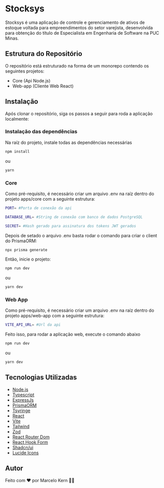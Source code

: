 # Stocksys

Stocksys é uma aplicação de controle e gerenciamento de ativos de estoque voltada para empreendimentos do setor varejista, desenvolvida para obtenção do título de Especialista em Engenharia de Software na PUC Minas.

## Estrutura do Repositório

O repositório está estruturado na forma de um monorepo contendo os seguintes projetos:

- Core (Api Node.js)
- Web-app (Cliente Web React)

## Instalação

Após clonar o repositório, siga os passos a seguir para roda a aplicação localmente:

### Instalação das dependências

Na raíz do projeto, instale todas as dependências necessárias

```bash
npm install
```
ou
```bash
yarn
```

### Core

Como pré-requisito, é necessário criar um arquivo .env na raíz dentro do projeto apps/core com a seguinte estrutura:

```bash
PORT= #Porta de conexão da api

DATABASE_URL= #String de conexão com banco de dados PostgreSQL

SECRET= #Hash gerado para assinatura dos tokens JWT gerados
```

Depois de setado o arquivo .env basta rodar o comando para criar o client do PrismaORM:

```bash
npx prisma generate
```

Então, inicie o projeto:

```bash
npm run dev
```
ou
```bash
yarn dev
```

### Web App

Como pré-requisito, é necessário criar um arquivo .env na raíz dentro do projeto apps/web-app com a seguinte estrutura:

```bash
VITE_API_URL= #Url da api
```

Feito isso, para rodar a aplicação web, execute o comando abaixo

```bash
npm run dev
```
ou
```bash
yarn dev
```

## Tecnologias Utilizadas

- [Node.js](https://github.com/nodejs/node)
- [Typescript](https://github.com/microsoft/TypeScript)
- [ExpressJs](https://github.com/expressjs/express)
- [PrismaORM](https://github.com/prisma/prisma)
- [Tsyringe](https://github.com/microsoft/tsyringe)
- [React](https://github.com/facebook/react)
- [Vite](https://github.com/vitejs/vite)
- [Tailwind](https://github.com/tailwindlabs/tailwindcss)
- [Zod](https://github.com/colinhacks/zod)
- [React Router Dom](https://github.com/remix-run/react-router)
- [React Hook Form](https://github.com/react-hook-form/react-hook-form)
- [Shadcn/ui](https://github.com/shadcn-ui/ui)
- [Lucide Icons](https://github.com/lucide-icons/lucide)

## Autor

Feito com ❤️ por Marcelo Kern 👋🏻